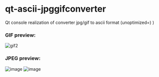 # qt-ascii-jpggifconverter
Qt console realization of converter jpg/gif to ascii format (unoptimized=) )

### GIF preview:

![gif2](https://user-images.githubusercontent.com/75864292/200125394-7d9f6328-288c-4eaa-9ae9-e76d3b37fdf1.gif)

### JPEG preview:
![image](https://user-images.githubusercontent.com/75864292/200098710-3b5f4f59-65cf-47e3-95db-d7457c8319f1.png)
![image](https://user-images.githubusercontent.com/75864292/200098715-5d18edad-58c5-40b2-973f-6c3ec3d60ab4.png)

